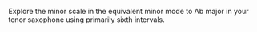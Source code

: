 Explore the minor scale in the equivalent minor mode to Ab major in your tenor saxophone using primarily sixth intervals.